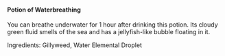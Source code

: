 #### Potion of Waterbreathing
You can breathe underwater for 1 hour after drinking this potion. Its cloudy green fluid smells of the sea and has a jellyfish-like bubble floating in it.

Ingredients: Gillyweed, Water Elemental Droplet